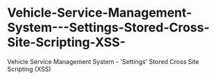 # Vehicle-Service-Management-System---Settings-Stored-Cross-Site-Scripting-XSS-
Vehicle Service Management System - 'Settings' Stored Cross Site Scripting (XSS)
